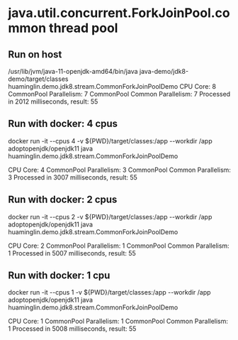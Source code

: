 # java.util.concurrent.ForkJoinPool.common thread pool

## Run on host

/usr/lib/jvm/java-11-openjdk-amd64/bin/java java-demo/jdk8-demo/target/classes huaminglin.demo.jdk8.stream.CommonForkJoinPoolDemo
CPU Core: 8
CommonPool Parallelism: 7
CommonPool Common Parallelism: 7
Processed in 2012 milliseconds, result: 55

## Run with docker: 4 cpus

docker run -it --cpus 4 -v ${PWD}/target/classes:/app --workdir /app adoptopenjdk/openjdk11 java huaminglin.demo.jdk8.stream.CommonForkJoinPoolDemo

CPU Core: 4
CommonPool Parallelism: 3
CommonPool Common Parallelism: 3
Processed in 3007 milliseconds, result: 55

## Run with docker: 2 cpus

docker run -it --cpus 2 -v ${PWD}/target/classes:/app --workdir /app adoptopenjdk/openjdk11 java huaminglin.demo.jdk8.stream.CommonForkJoinPoolDemo

CPU Core: 2
CommonPool Parallelism: 1
CommonPool Common Parallelism: 1
Processed in 5007 milliseconds, result: 55

## Run with docker: 1 cpu

docker run -it --cpus 1 -v ${PWD}/target/classes:/app --workdir /app adoptopenjdk/openjdk11 java huaminglin.demo.jdk8.stream.CommonForkJoinPoolDemo

CPU Core: 1
CommonPool Parallelism: 1
CommonPool Common Parallelism: 1
Processed in 5008 milliseconds, result: 55
